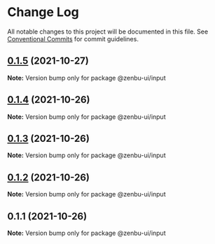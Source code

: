 # Change Log

All notable changes to this project will be documented in this file.
See [Conventional Commits](https://conventionalcommits.org) for commit guidelines.

## [0.1.5](https://github.com/KodepandaID/zenbu-ui/compare/@zenbu-ui/input@0.1.4...@zenbu-ui/input@0.1.5) (2021-10-27)

**Note:** Version bump only for package @zenbu-ui/input





## [0.1.4](https://github.com/KodepandaID/zenbu-ui/compare/@zenbu-ui/input@0.1.3...@zenbu-ui/input@0.1.4) (2021-10-26)

**Note:** Version bump only for package @zenbu-ui/input





## [0.1.3](https://github.com/KodepandaID/zenbu-ui/compare/@zenbu-ui/input@0.1.2...@zenbu-ui/input@0.1.3) (2021-10-26)

**Note:** Version bump only for package @zenbu-ui/input





## [0.1.2](https://github.com/KodepandaID/zenbu-ui/compare/@zenbu-ui/input@0.1.1...@zenbu-ui/input@0.1.2) (2021-10-26)

**Note:** Version bump only for package @zenbu-ui/input





## 0.1.1 (2021-10-26)

**Note:** Version bump only for package @zenbu-ui/input
